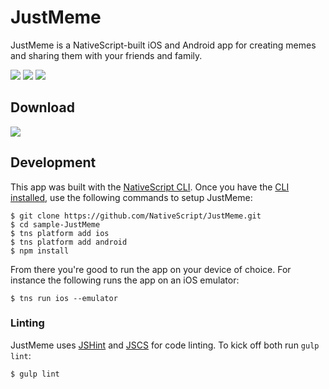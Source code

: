 # JustMeme

JustMeme is a NativeScript-built iOS and Android app for creating memes and sharing them with your friends and family.

![](assets/ss.png)
![](assets/ss2.png)
![](assets/ss3.png)

## Download

[![](assets/ios-app-store-icon.png)](https://itunes.apple.com/us/app/justmeme/id989340374?mt=8)

## Development

This app was built with the [NativeScript CLI](https://github.com/NativeScript/nativescript-cli). Once you have the [CLI installed](https://github.com/NativeScript/nativescript-cli#installation), use the following commands to setup JustMeme:

```
$ git clone https://github.com/NativeScript/JustMeme.git
$ cd sample-JustMeme
$ tns platform add ios
$ tns platform add android
$ npm install
```

From there you're good to run the app on your device of choice. For instance the following runs the app on an iOS emulator:

```
$ tns run ios --emulator
```

### Linting

JustMeme uses [JSHint](http://jshint.com/) and [JSCS](http://jscs.info/) for code linting. To kick off both run `gulp lint`:

```
$ gulp lint
```
